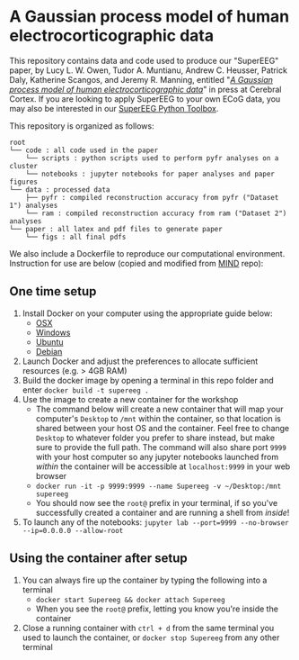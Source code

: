 # A Gaussian process model of human electrocorticographic data

This repository contains data and code used to produce our "SuperEEG" paper, by Lucy L. W. Owen, Tudor A. Muntianu, Andrew C. Heusser, Patrick Daly, Katherine Scangos, and Jeremy R. Manning, entitled "[_A Gaussian process model of human electrocorticographic data_](https://www.biorxiv.org/content/early/2018/10/12/121020)" in press at Cerebral Cortex. If you are looking to apply SuperEEG to your own ECoG data, you may also be interested in our [SuperEEG Python Toolbox](https://supereeg.readthedocs.io/en/latest/).

This repository is organized as follows:

```
root
└── code : all code used in the paper
    └── scripts : python scripts used to perform pyfr analyses on a cluster
    └── notebooks : jupyter notebooks for paper analyses and paper figures
└── data : processed data
    ├── pyfr : compiled reconstruction accuracy from pyfr ("Dataset 1") analyses
    └── ram : compiled reconstruction accuracy from ram ("Dataset 2") analyses
└── paper : all latex and pdf files to generate paper
    └── figs : all final pdfs
```

We also include a Dockerfile to reproduce our computational environment. Instruction for use are below (copied and modified from [MIND](https://github.com/Summer-MIND/mind-tools) repo):

## One time setup
1. Install Docker on your computer using the appropriate guide below:
    - [OSX](https://docs.docker.com/docker-for-mac/install/#download-docker-for-mac)
    - [Windows](https://docs.docker.com/docker-for-windows/install/)
    - [Ubuntu](https://docs.docker.com/engine/installation/linux/docker-ce/ubuntu/)
    - [Debian](https://docs.docker.com/engine/installation/linux/docker-ce/debian/)
2. Launch Docker and adjust the preferences to allocate sufficient resources (e.g. > 4GB RAM)
3. Build the docker image by opening a terminal in this repo folder and enter `docker build -t supereeg .`
4. Use the image to create a new container for the workshop
    - The command below will create a new container that will map your computer's `Desktop` to `/mnt` within the container, so that location is shared between your host OS and the container. Feel free to change `Desktop` to whatever folder you prefer to share instead, but make sure to provide the full path. The command will also share port `9999` with your host computer so any jupyter notebooks launched from *within* the container will be accessible at `localhost:9999` in your web browser
    - `docker run -it -p 9999:9999 --name Supereeg -v ~/Desktop:/mnt supereeg `
    - You should now see the `root@` prefix in your terminal, if so you've successfully created a container and are running a shell from *inside*!
5. To launch any of the notebooks: `jupyter lab --port=9999 --no-browser --ip=0.0.0.0 --allow-root`

## Using the container after setup
1. You can always fire up the container by typing the following into a terminal
    - `docker start Supereeg && docker attach Supereeg`
    - When you see the `root@` prefix, letting you know you're inside the container
2. Close a running container with `ctrl + d` from the same terminal you used to launch the container, or `docker stop Supereeg` from any other terminal
